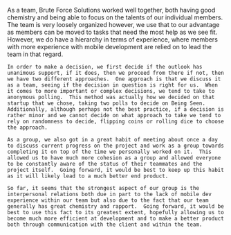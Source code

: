 As a team, Brute Force Solutions worked well together, both having good chemistry and being able to focus on the talents of our individual members.  The team is very loosely organized however, we use that to our advantage as members can be moved to tasks that need the most help as we see fit. However, we do have a hierarchy in terms of experience, where members with more experience with mobile development are relied on to lead the team in that regard.

	In order to make a decision, we first decide if the outlook has unanimous support, if it does, then we proceed from there if not, then we have two different approaches.  One approach is that we discuss it as a team, seeing if the decision in question is right for us.  When it comes to more important or complex decisions, we tend to take to anonymous polling.  This method was actually how we decided on that startup that we chose, taking two polls to decide on Being Seen.  Additionally, although perhaps not the best practice, if a decision is rather minor and we cannot decide on what approach to take we tend to rely on randomness to decide, flipping coins or rolling dice to choose the approach.

	As a group, we also got in a great habit of meeting about once a day to discuss current progress on the project and work as a group towards completing it on top of the time we personally worked on it.  This allowed us to have much more cohesion as a group and allowed everyone to be constantly aware of the status of their teammates and the project itself.  Going forward, it would be best to keep up this habit as it will likely lead to a much better end product.

	So far, it seems that the strongest aspect of our group is the interpersonal relations both due in part to the lack of mobile dev experience within our team but also due to the fact that our team generally has great chemistry and rapport.  Going forward, it would be best to use this fact to its greatest extent, hopefully allowing us to become much more efficient at development and to make a better product both through communication with the client and within the team.
